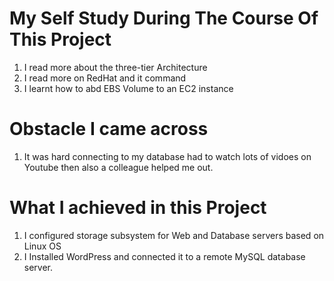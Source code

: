 # My Self Study During The Course Of This Project
1. I read more about the three-tier Architecture
2. I read more on RedHat and it command 
3. I learnt how to abd EBS Volume to an EC2 instance


# Obstacle I came across 
1. It was hard connecting to my database had to watch lots of vidoes on Youtube then also a colleague helped me out.

# What I achieved in this Project
1. I configured storage subsystem for Web and Database servers based on Linux OS
2. I Installed WordPress and connected it to a remote MySQL database server.
